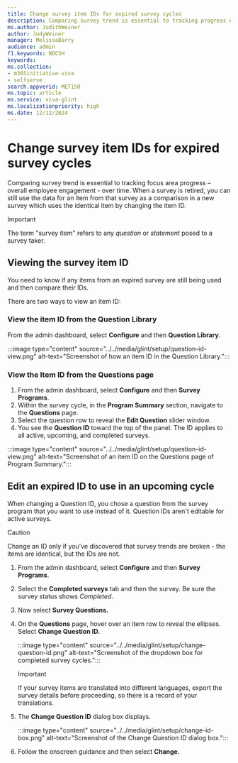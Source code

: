 ```yaml
---
title: Change survey item IDs for expired survey cycles
description: Comparing survey trend is essential to tracking progress over time. When a survey is retired, you can still use the data for an item from that survey as a comparison in a new survey which uses the identical item, by changing the item ID. 
ms.author: JudithWeiner
author: JudyWeiner
manager: MelissaBarry
audience: admin
f1.keywords: NOCSH
keywords: 
ms.collection:  
- m365initiative-viva
- selfserve 
search.appverid: MET150 
ms.topic: article
ms.service: viva-glint
ms.localizationpriority: high
ms.date: 12/12/2024
---
```


# Change survey item IDs for expired survey cycles

Comparing survey trend is essential to tracking focus area progress – overall employee engagement - over time. When a survey is retired, you can still use the data for an item from that survey as a comparison in a new survey which uses the identical item by changing the item ID. 

> [!IMPORTANT]
> The term "survey item" refers to any *question* or *statement* posed to a survey taker. 

## Viewing the survey item ID

You need to know if any items from an expired survey are still being used and then compare their IDs.

There are two ways to view an item ID:

### View the item ID from the Question Library

From the admin dashboard, select **Configure** and then **Question Library**.

:::image type="content" source="../../media/glint/setup/question-id-view.png" alt-text="Screenshot of how an item ID in the Question Library.":::

### View the Item ID from the Questions page 

1. From the admin dashboard, select **Configure** and then **Survey Programs**.
2. Within the survey cycle, in the **Program Summary** section, navigate to the **Questions** page.
3. Select the question row to reveal the **Edit Question** slider window.
4. You see the **Question ID** toward the top of the panel. The ID applies to all active, upcoming, and completed surveys.

:::image type="content" source="../../media/glint/setup/question-id-view.png" alt-text="Screenshot of an item ID on the Questions page of Program Summary.":::

## Edit an expired ID to use in an upcoming cycle

When changing a Question ID, you chose a question from the survey program that you want to use instead of it. Question IDs aren't editable for active surveys.

> [!CAUTION]
> Change an ID only if you’ve discovered that survey trends are broken -  the items are identical, but the IDs are not. 

1. From the admin dashboard, select **Configure** and then **Survey Programs**.
1. Select the **Completed surveys** tab and then the survey. Be sure the survey status shows *Completed*.
1. Now select **Survey Questions.**
1. On the **Questions** page, hover over an item row to reveal the ellipses. Select **Change Question ID.** 
   
   :::image type="content" source="../../media/glint/setup/change-question-id.png" alt-text="Screenshot of the dropdown box for completed survey cycles.":::
   
   > [!IMPORTANT]
   > If your survey items are translated into different languages, export the survey details before proceeding, so there is a record of your translations.

1. The **Change Question ID** dialog box displays.
   
   :::image type="content" source="../../media/glint/setup/change-id-box.png" alt-text="Screenshot of the Change Question ID dialog box.":::
   
1. Follow the onscreen guidance and then select **Change.**
